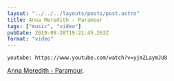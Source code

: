 ```yaml
---
layout: "../../../layouts/posts/post.astro"
title: Anna Meredith - Paramour
tags: ["music", "video"]
pubDate: 2019-08-28T19:21:45.263Z
format: "video"
---
```


`youtube: https://www.youtube.com/watch?v=yjmZLaymJU8`

[Anna Meredith - Paramour][1].

[1]: https://www.youtube.com/watch?v=yjmZLaymJU8
